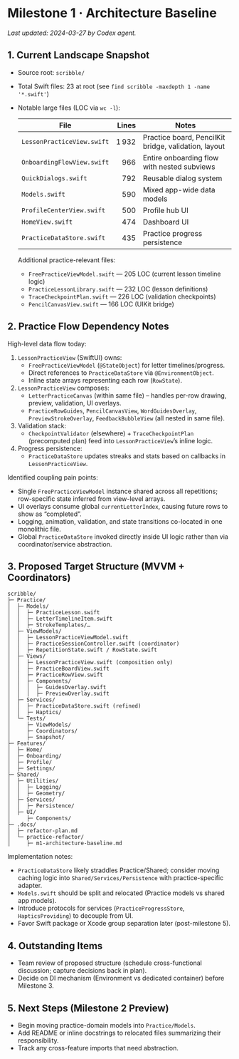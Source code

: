 # Milestone 1 · Architecture Baseline

_Last updated: 2024-03-27 by Codex agent._

## 1. Current Landscape Snapshot
- Source root: `scribble/`
- Total Swift files: 23 at root (see `find scribble -maxdepth 1 -name '*.swift'`)
- Notable large files (LOC via `wc -l`):

  | File | Lines | Notes |
  | --- | ---:| --- |
  | `LessonPracticeView.swift` | 1 932 | Practice board, PencilKit bridge, validation, layout |
  | `OnboardingFlowView.swift` | 966 | Entire onboarding flow with nested subviews |
  | `QuickDialogs.swift` | 792 | Reusable dialog system |
  | `Models.swift` | 590 | Mixed app-wide data models |
  | `ProfileCenterView.swift` | 500 | Profile hub UI |
  | `HomeView.swift` | 474 | Dashboard UI |
  | `PracticeDataStore.swift` | 435 | Practice progress persistence |

  Additional practice-relevant files:
  - `FreePracticeViewModel.swift` — 205 LOC (current lesson timeline logic)
  - `PracticeLessonLibrary.swift` — 232 LOC (lesson definitions)
  - `TraceCheckpointPlan.swift` — 226 LOC (validation checkpoints)
  - `PencilCanvasView.swift` — 166 LOC (UIKit bridge)

## 2. Practice Flow Dependency Notes

High-level data flow today:
1. `LessonPracticeView` (SwiftUI) owns:
   - `FreePracticeViewModel` (`@StateObject`) for letter timelines/progress.
   - Direct references to `PracticeDataStore` via `@EnvironmentObject`.
   - Inline state arrays representing each row (`RowState`).
2. `LessonPracticeView` composes:
   - `LetterPracticeCanvas` (within same file) – handles per-row drawing, preview, validation, UI overlays.
   - `PracticeRowGuides`, `PencilCanvasView`, `WordGuidesOverlay`, `PreviewStrokeOverlay`, `FeedbackBubbleView` (all nested in same file).
3. Validation stack:
   - `CheckpointValidator` (elsewhere) + `TraceCheckpointPlan` (precomputed plan) feed into `LessonPracticeView`’s inline logic.
4. Progress persistence:
   - `PracticeDataStore` updates streaks and stats based on callbacks in `LessonPracticeView`.

Identified coupling pain points:
- Single `FreePracticeViewModel` instance shared across all repetitions; row-specific state inferred from view-level arrays.
- UI overlays consume global `currentLetterIndex`, causing future rows to show as “completed”.
- Logging, animation, validation, and state transitions co-located in one monolithic file.
- Global `PracticeDataStore` invoked directly inside UI logic rather than via coordinator/service abstraction.

## 3. Proposed Target Structure (MVVM + Coordinators)

```
scribble/
├─ Practice/
│  ├─ Models/
│  │  ├─ PracticeLesson.swift
│  │  ├─ LetterTimelineItem.swift
│  │  ├─ StrokeTemplates/…
│  ├─ ViewModels/
│  │  ├─ LessonPracticeViewModel.swift
│  │  ├─ PracticeSessionController.swift (coordinator)
│  │  ├─ RepetitionState.swift / RowState.swift
│  ├─ Views/
│  │  ├─ LessonPracticeView.swift (composition only)
│  │  ├─ PracticeBoardView.swift
│  │  ├─ PracticeRowView.swift
│  │  ├─ Components/
│  │  │  ├─ GuidesOverlay.swift
│  │  │  ├─ PreviewOverlay.swift
│  ├─ Services/
│  │  ├─ PracticeDataStore.swift (refined)
│  │  ├─ Haptics/
│  └─ Tests/
│     ├─ ViewModels/
│     ├─ Coordinators/
│     ├─ Snapshot/
├─ Features/
│  ├─ Home/
│  ├─ Onboarding/
│  ├─ Profile/
│  ├─ Settings/
├─ Shared/
│  ├─ Utilities/
│  │  ├─ Logging/
│  │  ├─ Geometry/
│  ├─ Services/
│  │  ├─ Persistence/
│  ├─ UI/
│     ├─ Components/
├─ .docs/
│  ├─ refactor-plan.md
│  └─ practice-refactor/
│     ├─ m1-architecture-baseline.md
```

Implementation notes:
- `PracticeDataStore` likely straddles Practice/Shared; consider moving caching logic into `Shared/Services/Persistence` with practice-specific adapter.
- `Models.swift` should be split and relocated (Practice models vs shared app models).
- Introduce protocols for services (`PracticeProgressStore`, `HapticsProviding`) to decouple from UI.
- Favor Swift package or Xcode group separation later (post-milestone 5).

## 4. Outstanding Items
- Team review of proposed structure (schedule cross-functional discussion; capture decisions back in plan).
- Decide on DI mechanism (Environment vs dedicated container) before Milestone 3.

## 5. Next Steps (Milestone 2 Preview)
- Begin moving practice-domain models into `Practice/Models`.
- Add README or inline docstrings to relocated files summarizing their responsibility.
- Track any cross-feature imports that need abstraction.
